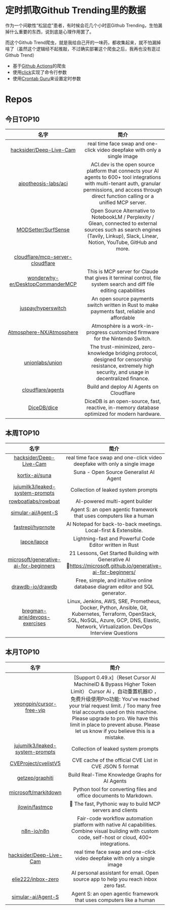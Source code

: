 # 定时抓取Github Trending里的数据

作为一个间歇性“松鼠症”患者，有时候会花几个小时逛Github Trending，生怕漏掉什么重要的东西，说到底是心理作用罢了。

而这个Github Trend爬虫，就是我给自己开的一味药，都收集起来，就不怕漏掉啥了（虽然这个逻辑经不起推敲，不过确实部署这个爬虫之后，我再也没有逛过Github Trend）

* 基于[Github Actions](https://docs.github.com/en/actions)的爬虫
* 使用[click](https://github.com/pallets/click)实现了命令行参数
* 使用[Crontab Guru](https://crontab.guru/)来设置定时参数

# Repos
## 今日TOP10 
<!-- START OF DAILY_TOP10_REPOS -->
| 名字 | 简介 |
| :----: | :----: |
| [hacksider/Deep-Live-Cam](https://github.com/hacksider/Deep-Live-Cam) | real time face swap and one-click video deepfake with only a single image |
| [aipotheosis-labs/aci](https://github.com/aipotheosis-labs/aci) | ACI.dev is the open source platform that connects your AI agents to 600+ tool integrations with multi-tenant auth, granular permissions, and access through direct function calling or a unified MCP server. |
| [MODSetter/SurfSense](https://github.com/MODSetter/SurfSense) | Open Source Alternative to NotebookLM / Perplexity / Glean, connected to external sources such as search engines (Tavily, Linkup), Slack, Linear, Notion, YouTube, GitHub and more. |
| [cloudflare/mcp-server-cloudflare](https://github.com/cloudflare/mcp-server-cloudflare) |  |
| [wonderwhy-er/DesktopCommanderMCP](https://github.com/wonderwhy-er/DesktopCommanderMCP) | This is MCP server for Claude that gives it terminal control, file system search and diff file editing capabilities |
| [juspay/hyperswitch](https://github.com/juspay/hyperswitch) | An open source payments switch written in Rust to make payments fast, reliable and affordable |
| [Atmosphere-NX/Atmosphere](https://github.com/Atmosphere-NX/Atmosphere) | Atmosphère is a work-in-progress customized firmware for the Nintendo Switch. |
| [unionlabs/union](https://github.com/unionlabs/union) | The trust-minimized, zero-knowledge bridging protocol, designed for censorship resistance, extremely high security, and usage in decentralized finance. |
| [cloudflare/agents](https://github.com/cloudflare/agents) | Build and deploy AI Agents on Cloudflare |
| [DiceDB/dice](https://github.com/DiceDB/dice) | DiceDB is an open-source, fast, reactive, in-memory database optimized for modern hardware. |
<!-- END OF DAILY_TOP10_REPOS -->

## 本周TOP10
<!-- START OF WEEKLY_TOP10_REPOS -->
| 名字 | 简介 |
| :----: | :----: |
| [hacksider/Deep-Live-Cam](https://github.com/hacksider/Deep-Live-Cam) | real time face swap and one-click video deepfake with only a single image |
| [kortix-ai/suna](https://github.com/kortix-ai/suna) | Suna - Open Source Generalist AI Agent |
| [jujumilk3/leaked-system-prompts](https://github.com/jujumilk3/leaked-system-prompts) | Collection of leaked system prompts |
| [rowboatlabs/rowboat](https://github.com/rowboatlabs/rowboat) | AI-powered multi-agent builder |
| [simular-ai/Agent-S](https://github.com/simular-ai/Agent-S) | Agent S: an open agentic framework that uses computers like a human |
| [fastrepl/hyprnote](https://github.com/fastrepl/hyprnote) | AI Notepad for back-to-back meetings. Local-first & Extensible. |
| [lapce/lapce](https://github.com/lapce/lapce) | Lightning-fast and Powerful Code Editor written in Rust |
| [microsoft/generative-ai-for-beginners](https://github.com/microsoft/generative-ai-for-beginners) | 21 Lessons, Get Started Building with Generative AI 🔗https://microsoft.github.io/generative-ai-for-beginners/ |
| [drawdb-io/drawdb](https://github.com/drawdb-io/drawdb) | Free, simple, and intuitive online database diagram editor and SQL generator. |
| [bregman-arie/devops-exercises](https://github.com/bregman-arie/devops-exercises) | Linux, Jenkins, AWS, SRE, Prometheus, Docker, Python, Ansible, Git, Kubernetes, Terraform, OpenStack, SQL, NoSQL, Azure, GCP, DNS, Elastic, Network, Virtualization. DevOps Interview Questions |
<!-- END OF WEEKLY_TOP10_REPOS -->

## 本月TOP10
<!-- START OF MONTHLY_TOP10_REPOS -->
| 名字 | 简介 |
| :----: | :----: |
| [yeongpin/cursor-free-vip](https://github.com/yeongpin/cursor-free-vip) | [Support 0.49.x]（Reset Cursor AI MachineID & Bypass Higher Token Limit） Cursor Ai ，自动重置机器ID ， 免费升级使用Pro功能: You've reached your trial request limit. / Too many free trial accounts used on this machine. Please upgrade to pro. We have this limit in place to prevent abuse. Please let us know if you believe this is a mistake. |
| [jujumilk3/leaked-system-prompts](https://github.com/jujumilk3/leaked-system-prompts) | Collection of leaked system prompts |
| [CVEProject/cvelistV5](https://github.com/CVEProject/cvelistV5) | CVE cache of the official CVE List in CVE JSON 5 format |
| [getzep/graphiti](https://github.com/getzep/graphiti) | Build Real-Time Knowledge Graphs for AI Agents |
| [microsoft/markitdown](https://github.com/microsoft/markitdown) | Python tool for converting files and office documents to Markdown. |
| [jlowin/fastmcp](https://github.com/jlowin/fastmcp) | 🚀 The fast, Pythonic way to build MCP servers and clients |
| [n8n-io/n8n](https://github.com/n8n-io/n8n) | Fair-code workflow automation platform with native AI capabilities. Combine visual building with custom code, self-host or cloud, 400+ integrations. |
| [hacksider/Deep-Live-Cam](https://github.com/hacksider/Deep-Live-Cam) | real time face swap and one-click video deepfake with only a single image |
| [elie222/inbox-zero](https://github.com/elie222/inbox-zero) | AI personal assistant for email. Open source app to help you reach inbox zero fast. |
| [simular-ai/Agent-S](https://github.com/simular-ai/Agent-S) | Agent S: an open agentic framework that uses computers like a human |
<!-- END OF MONTHLY_TOP10_REPOS -->
